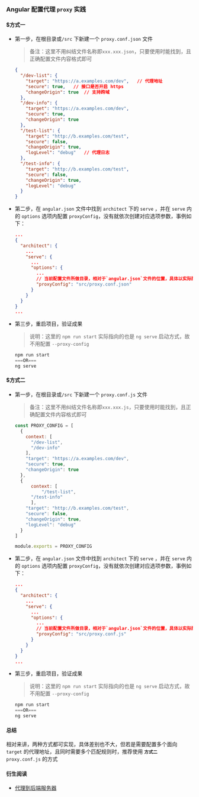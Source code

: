 ### Angular 配置代理 `proxy` 实践

#### $方式一

- 第一步，在根目录或`/src` 下新建一个 `proxy.conf.json` 文件

  > 备注：这里不用纠结文件名称即`xxx.xxx.json`，只要使用时能找到，且正确配置文件内容格式即可

  ```json
  {
    "/dev-list": {
      "target": "https://a.examples.com/dev",	// 代理地址
      "secure": true,	// 接口是否开启 https
      "changeOrigin": true	// 支持跨域
    },
    "/dev-info": {
      "target": "https://a.examples.com/dev",
      "secure": true,
      "changeOrigin": true
    },
    "/test-list": {
      "target": "http://b.examples.com/test",
      "secure": false,
      "changeOrigin": true,
      "logLevel": "debug"	// 代理日志
    },
    "/test-info": {
      "target": "http://b.examples.com/test",
      "secure": false,
      "changeOrigin": true,
      "logLevel": "debug"
    }
  }
  ```

- 第二步，在 `angular.json` 文件中找到 `architect` 下的 `serve` ，并在 `serve` 内的 `options` 选项内配置 `proxyConfig`，没有就依次创建对应选项参数，事例如下：

  ```json
  ...
  {
    "architect": {
      ...
      "serve": {
        ...
        "options": {
          ...
          // 当前配置文件所做目录，相对于`angular.json`文件的位置，具体以实际配置位置为准
          "proxyConfig": "src/proxy.conf.json"	
        }
      }
    }
  }
  ...
  ```

- 第三步，重启项目，验证成果

  > 说明：这里的 `npm run start` 实际指向的也是 `ng serve` 启动方式，故不用配置 `--proxy-config`

  ```js
  npm run start 
  ===OR===
  ng serve
  ```

#### $方式二

- 第一步，在根目录或`/src` 下新建一个 `proxy.conf.js` 文件

  > 备注：这里不用纠结文件名称即`xxx.xxx.js`，只要使用时能找到，且正确配置文件内容格式即可

  ```js
  const PROXY_CONFIG = [
  	{
      context: [
        "/dev-list",
        "/dev-info"
      ],
      "target": "https://a.examples.com/dev",
      "secure": true,
      "changeOrigin": true
    },
    {
    	context: [
    		"/test-list",
        "/test-info"
  		],
      "target": "http://b.examples.com/test",
      "secure": false,
      "changeOrigin": true,
      "logLevel": "debug"
    }
  ]
  
  module.exports = PROXY_CONFIG
  ```

- 第二步，在 `angular.json` 文件中找到 `architect` 下的 `serve` ，并在 `serve` 内的 `options` 选项内配置 `proxyConfig`，没有就依次创建对应选项参数，事例如下：

  ```json
  ...
  {
    "architect": {
      ...
      "serve": {
        ...
        "options": {
          ...
          // 当前配置文件所做目录，相对于`angular.json`文件的位置，具体以实际配置位置为准
          "proxyConfig": "src/proxy.conf.js"	
        }
      }
    }
  }
  ...
  ```

- 第三步，重启项目，验证成果

  > 说明：这里的 `npm run start` 实际指向的也是 `ng serve` 启动方式，故不用配置 `--proxy-config`

  ```js
  npm run start 
  ===OR===
  ng serve
  ```

#### 总结

相对来讲，两种方式都可实现，具体差别也不大，但若是需要配置多个面向 `target` 的代理地址，且同时需要多个匹配规则时，推荐使用 **`方式二`** `proxy.conf.js` 的方式



#### 衍生阅读

- [代理到后端服务器](https://angular.cn/guide/build#proxying-to-a-backend-server)
